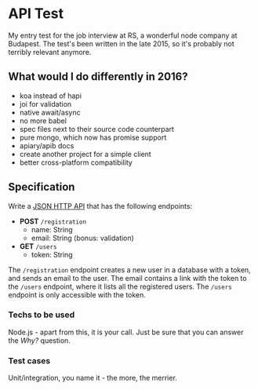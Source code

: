 API Test
========

My entry test for the job interview at RS, a wonderful node company at Budapest. The test's been
written in the late 2015, so it's probably not terribly relevant anymore.

## What would I do differently in 2016?

* koa instead of hapi
* joi for validation
* native await/async
* no more babel
* spec files next to their source code counterpart
* pure mongo, which now has promise support
* apiary/apib docs
* create another project for a simple client
* better cross-platform compatibility

## Specification

Write a [JSON HTTP API](http://jsonapi.org/) that has the following endpoints:

* **POST** `/registration`
  * name: String
  * email: String (bonus: validation)
* **GET** `/users`
  * token: String
  
The `/registration` endpoint creates a new user in a database with a token, and sends an email to the user. The email contains
a link with the token to the `/users` endpoint, where it lists all the registered users. The `/users` endpoint is only accessible with the token.

### Techs to be used

Node.js - apart from this, it is your call. Just be sure that you can answer the *Why?* question.

### Test cases

Unit/integration, you name it - the more, the merrier.
